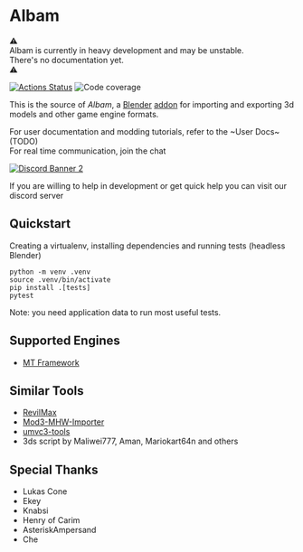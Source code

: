 # Albam

⚠️  
Albam is currently in heavy development and may be unstable.  
There's no documentation yet.  
⚠️  
<p align="left">
<a href="https://github.com/Brachi/albam/actions"><img alt="Actions Status" src="https://github.com/Brachi/albam/workflows/Test/badge.svg"></a>
<img alt="Code coverage" src="https://img.shields.io/endpoint?url=https://gist.githubusercontent.com/Brachi/879e4f106f38b080ff10d3f46e3336e6/raw/covbadge.json">
</p>

This is the source of _Albam_, a [Blender](https://blender.org) [addon](https://docs.blender.org/manual/en/latest/editors/preferences/addons.html) for importing and exporting 3d models and other game engine formats.   

For user documentation and modding tutorials, refer to the ~User Docs~ (TODO)  
For real time communication, join the chat

[<img src="https://discord.com/api/guilds/1008767651578925076/widget.png?style=banner2" alt="Discord Banner 2"/>](https://discord.gg/69sphky9UX)

If you are willing to help in development or get quick help you can visit our discord server

## Quickstart

Creating a virtualenv, installing dependencies and running tests (headless Blender)  

```
python -m venv .venv
source .venv/bin/activate
pip install .[tests]
pytest
```
Note: you need application data to run most useful tests.

## Supported Engines

* [MT Framework](https://en.wikipedia.org/wiki/MT_Framework)


## Similar Tools

* [RevilMax](https://github.com/PredatorCZ/RevilMax])
* [Mod3-MHW-Importer](https://github.com/AsteriskAmpersand/Mod3-MHW-Importer)
* [umvc3-tools](https://github.com/tge-was-taken/umvc3-tools)
* 3ds script by Maliwei777, Aman, Mariokart64n and others

## Special Thanks

* Lukas Cone
* Ekey
* Knabsi
* Henry of Carim
* AsteriskAmpersand
* Che
